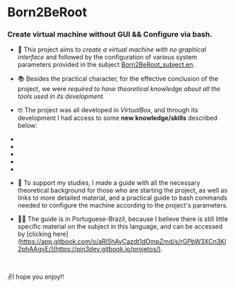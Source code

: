 # Born2BeRoot
<h3>Create virtual machine without GUI &amp;&amp; Configure via bash.</h3>

- 🎯 This project aims to *create a virtual machine with no graphical interface* and followed by the configuration of various system parameters provided in the subject [Born2BeRoot_subject.en](https://github.com/pin3dev/Born2BeRoot/blob/main/Born2BeRoot_subject.en.pdf).
- 📚 Besides the practical character, for the effective conclusion of the project, we were *required to have theoretical knowledge about all the tools used in its development*.
- 🤓 The project was all developed in *VirtualBox*, and through its development I had access to some **new knowledge/skills** described below:
-
-
-
-
-

- 🖖 To support my studies, I made a guide with all the necessary theoretical background for those who are starting the project, as well as links to more detailed material, and a practical guide to bash commands needed to configure the machine according to the project's parameters. 
- 💚💛 The guide is in Portuguese-Brazil, because I believe there is still little specific material on the subject in this language, and can be accessed by [clicking here](https://app.gitbook.com/o/aRI5hAvCazdt1dOmpZmd/s/rGPbW3XCn3Kl2phAAgvE/](https://pin3dev.gitbook.io/projetos/).
<br>

✌️I hope you enjoy!!
